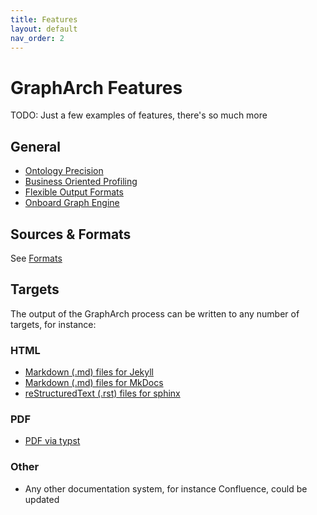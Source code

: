 ```yaml
---
title: Features
layout: default
nav_order: 2
---
```


# GraphArch Features

TODO: Just a few examples of features, there's so much more

## General

- [Ontology Precision](./general/general-ontology-precision.md)
- [Business Oriented Profiling](./general/general-business-oriented-profiling.md)
- [Flexible Output Formats](./general/general-flexible-output-formats.md)
- [Onboard Graph Engine](./general/general-onboard-graph-engine.md)

## Sources & Formats

See [Formats](./format/README.md)

## Targets

The output of the GraphArch process can be written to any number of
targets, for instance:

### HTML

- [Markdown (.md) files for Jekyll](./target/target-markdown-for-jekyll.md)
- [Markdown (.md) files for MkDocs](./target/target-markdown-for-mkdocs.md)
- [reStructuredText (.rst) files for sphinx](./target/target-rst-for-sphinx.md)

### PDF

- [PDF via typst](./target/target-typst.md)

### Other

- Any other documentation system, for instance Confluence, could be updated
